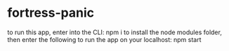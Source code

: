 # fortress-panic

to run this app, enter into the CLI:
npm i
to install the node modules folder,
then enter the following to run the app on your localhost:
npm start
